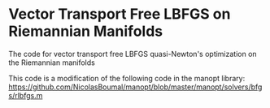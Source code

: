 # Vector Transport Free LBFGS on Riemannian Manifolds

The code for vector transport free LBFGS quasi-Newton's optimization on the Riemannian manifolds

This code is a modification of the following code in the manopt library: https://github.com/NicolasBoumal/manopt/blob/master/manopt/solvers/bfgs/rlbfgs.m
